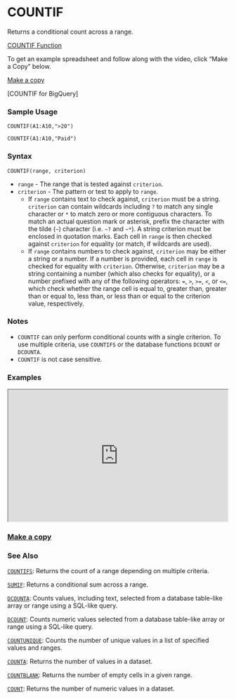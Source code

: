 # COUNTIF

Returns a conditional count across a range.

[COUNTIF Function](https://www.youtube.com/watch?v=WA0QZvanWb4)

To get an example spreadsheet and follow along with the video, click “Make a Copy” below.

[Make a copy](https://docs.google.com/spreadsheets/d/1O0294rwuZ9C3q1wcb4GtRixypUZat_sVtxbcEiy99TM/copy)

[COUNTIF for BigQuery]

### Sample Usage

`COUNTIF(A1:A10,">20")`

`COUNTIF(A1:A10,"Paid")`

### Syntax

`COUNTIF(range, criterion)`

* `range` - The range that is tested against `criterion`.
* `criterion` - The pattern or test to apply to `range`.
  * If `range` contains text to check against, `criterion` must be a string. `criterion` can contain wildcards including `?` to match any single character or `*` to match zero or more contiguous characters. To match an actual question mark or asterisk, prefix the character with the tilde (`~`) character (i.e. `~?` and `~*`). A string criterion must be enclosed in quotation marks. Each cell in `range` is then checked against `criterion` for equality (or match, if wildcards are used).
  * If `range` contains numbers to check against, `criterion` may be either a string or a number. If a number is provided, each cell in `range` is checked for equality with `criterion`. Otherwise, `criterion` may be a string containing a number (which also checks for equality), or a number prefixed with any of the following operators: `=`, `>`, `>=`, `<`, or `<=`, which check whether the range cell is equal to, greater than, greater than or equal to, less than, or less than or equal to the criterion value, respectively.

### Notes

* `COUNTIF` can only perform conditional counts with a single criterion. To use multiple criteria, use `COUNTIFS` or the database functions `DCOUNT` or `DCOUNTA`.
* `COUNTIF` is not case sensitive.

### Examples

<iframe height="300" width="500" src="https://docs.google.com/spreadsheet/pub?key=0As3tAuweYU9QdEtFeEZoN2tiMUtQWUV2OE1tRDBNQXc&output=html"></iframe>

### [Make a copy](https://docs.google.com/spreadsheets/d/1PYoKCYZAkWSaMBsiTyvxZzCCt2WQ-QKOC763RWHMB7c/copy)

### See Also

[`COUNTIFS`](https://support.google.com/docs/answer/3256550): Returns the count of a range depending on multiple criteria.

[`SUMIF`](https://support.google.com/docs/answer/3093583): Returns a conditional sum across a range.

[`DCOUNTA`](https://support.google.com/docs/answer/3094147): Counts values, including text, selected from a database table-like array or range using a SQL-like query.

[`DCOUNT`](https://support.google.com/docs/answer/3094222): Counts numeric values selected from a database table-like array or range using a SQL-like query.

[`COUNTUNIQUE`](https://support.google.com/docs/answer/3093405): Counts the number of unique values in a list of specified values and ranges.

[`COUNTA`](https://support.google.com/docs/answer/3093991): Returns the number of values in a dataset.

[`COUNTBLANK`](https://support.google.com/docs/answer/3093403): Returns the number of empty cells in a given range.

[`COUNT`](https://support.google.com/docs/answer/3093620): Returns the number of numeric values in a dataset.
